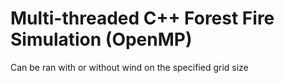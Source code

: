 # Multi-threaded C++ Forest Fire Simulation (OpenMP)
Can be ran with or without wind on the specified grid size
